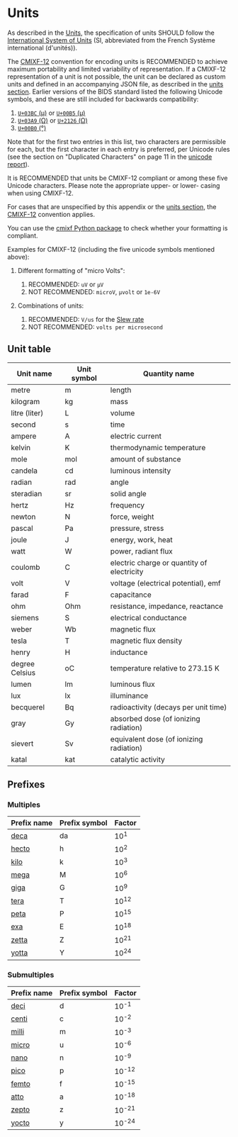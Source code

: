 # Units

As described in the [Units](../common-principles.md#units),
the specification of units SHOULD follow the
[International System of Units](https://en.wikipedia.org/wiki/International_System_of_Units)
(SI, abbreviated from the French Système international (d'unités)).

The [CMIXF-12](https://people.csail.mit.edu/jaffer/MIXF/CMIXF-12) convention
for encoding units is RECOMMENDED to achieve maximum portability and limited
variability of representation.
If a CMIXF-12 representation of a unit is not possible, the unit can be declared
as custom units and defined in an accompanying JSON file, as described in the
[units section](../common-principles.md#units).
Earlier versions of the BIDS standard listed the following Unicode symbols, and
these are still included for backwards compatibility:

1.  [`U+03BC` (μ)](https://codepoints.net/U+03BC) or [`U+00B5` (µ)](https://codepoints.net/U+00B5)
1.  [`U+03A9` (Ω)](https://codepoints.net/U+03A9) or [`U+2126` (Ω)](https://codepoints.net/U+2126)
1.  [`U+00B0` (°)](https://codepoints.net/U+00B0)

Note that for the first two entries in this list, two characters are permissible
for each, but the first character in each entry is preferred, per Unicode rules
(see the section on "Duplicated Characters" on page 11 in the
[unicode report](https://www.unicode.org/reports/tr25/)).

It is RECOMMENDED that units be CMIXF-12 compliant or among these five Unicode
characters.
Please note the appropriate upper- or lower- casing when using CMIXF-12.

For cases that are unspecified by this appendix or the [units section](../common-principles.md#units),
the [CMIXF-12](https://people.csail.mit.edu/jaffer/MIXF/CMIXF-12) convention
applies.

You can use the [cmixf Python package](https://github.com/sensein/cmixf) to
check whether your formatting is compliant.

Examples for CMIXF-12 (including the five unicode symbols mentioned above):

1.  Different formatting of "micro Volts":
    1.  RECOMMENDED: `uV` or `µV`
    1.  NOT RECOMMENDED: `microV`, `µvolt` or `1e-6V`

1.  Combinations of units:
    1.  RECOMMENDED: `V/us` for the [Slew rate](https://en.wikipedia.org/wiki/Slew_rate)
    1.  NOT RECOMMENDED: `volts per microsecond`

## Unit table

| **Unit name**  | **Unit symbol** | **Quantity name**                          |
| ---------------| --------------- | ------------------------------------------ |
| metre          | m               | length                                     |
| kilogram       | kg              | mass                                       |
| litre (liter)  | L               | volume                                     |
| second         | s               | time                                       |
| ampere         | A               | electric current                           |
| kelvin         | K               | thermodynamic temperature                  |
| mole           | mol             | amount of substance                        |
| candela        | cd              | luminous intensity                         |
| radian         | rad             | angle                                      |
| steradian      | sr              | solid angle                                |
| hertz          | Hz              | frequency                                  |
| newton         | N               | force, weight                              |
| pascal         | Pa              | pressure, stress                           |
| joule          | J               | energy, work, heat                         |
| watt           | W               | power, radiant flux                        |
| coulomb        | C               | electric charge or quantity of electricity |
| volt           | V               | voltage (electrical potential), emf        |
| farad          | F               | capacitance                                |
| ohm            | Ohm             | resistance, impedance, reactance           |
| siemens        | S               | electrical conductance                     |
| weber          | Wb              | magnetic flux                              |
| tesla          | T               | magnetic flux density                      |
| henry          | H               | inductance                                 |
| degree Celsius | oC              | temperature relative to 273.15 K           |
| lumen          | lm              | luminous flux                              |
| lux            | lx              | illuminance                                |
| becquerel      | Bq              | radioactivity (decays per unit time)       |
| gray           | Gy              | absorbed dose (of ionizing radiation)      |
| sievert        | Sv              | equivalent dose (of ionizing radiation)    |
| katal          | kat             | catalytic activity                         |

## Prefixes

### Multiples

| **Prefix name**                             | **Prefix symbol** | **Factor**      |
| --------------------------------------------| ------------------| --------------- |
| [deca](https://www.wikiwand.com/en/Deca-)   | da                | 10<sup>1</sup>  |
| [hecto](https://www.wikiwand.com/en/Hecto-) | h                 | 10<sup>2</sup>  |
| [kilo](https://www.wikiwand.com/en/Kilo-)   | k                 | 10<sup>3</sup>  |
| [mega](https://www.wikiwand.com/en/Mega-)   | M                 | 10<sup>6</sup>  |
| [giga](https://www.wikiwand.com/en/Giga-)   | G                 | 10<sup>9</sup>  |
| [tera](https://www.wikiwand.com/en/Tera-)   | T                 | 10<sup>12</sup> |
| [peta](https://www.wikiwand.com/en/Peta-)   | P                 | 10<sup>15</sup> |
| [exa](https://www.wikiwand.com/en/Exa-)     | E                 | 10<sup>18</sup> |
| [zetta](https://www.wikiwand.com/en/Zetta-) | Z                 | 10<sup>21</sup> |
| [yotta](https://www.wikiwand.com/en/Yotta-) | Y                 | 10<sup>24</sup> |

### Submultiples

| **Prefix name**                             | **Prefix symbol** | **Factor**       |
| ------------------------------------------- | ----------------- | ---------------- |
| [deci](https://www.wikiwand.com/en/Deci-)   | d                 | 10<sup>-1</sup>  |
| [centi](https://www.wikiwand.com/en/Centi-) | c                 | 10<sup>-2</sup>  |
| [milli](https://www.wikiwand.com/en/Milli-) | m                 | 10<sup>-3</sup>  |
| [micro](https://www.wikiwand.com/en/Micro-) | u                 | 10<sup>-6</sup>  |
| [nano](https://www.wikiwand.com/en/Nano-)   | n                 | 10<sup>-9</sup>  |
| [pico](https://www.wikiwand.com/en/Pico-)   | p                 | 10<sup>-12</sup> |
| [femto](https://www.wikiwand.com/en/Femto-) | f                 | 10<sup>-15</sup> |
| [atto](https://www.wikiwand.com/en/Atto-)   | a                 | 10<sup>-18</sup> |
| [zepto](https://www.wikiwand.com/en/Zepto-) | z                 | 10<sup>-21</sup> |
| [yocto](https://www.wikiwand.com/en/Yocto-) | y                 | 10<sup>-24</sup> |

